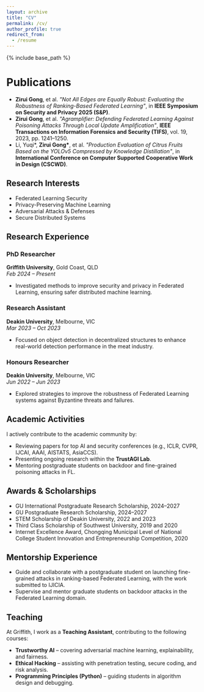 ```yaml
---
layout: archive
title: "CV"
permalink: /cv/
author_profile: true
redirect_from:
  - /resume
---
```


{% include base_path %}



Publications
======
- **Zirui Gong**, et al. _"Not All Edges are Equally Robust: Evaluating the Robustness of Ranking-Based Federated Learning"_, in **IEEE Symposium on Security and Privacy 2025 (S&P)**.
- **Zirui Gong**, et al. _"Agramplifier: Defending Federated Learning Against Poisoning Attacks Through Local Update Amplification"_, **IEEE Transactions on Information Forensics and Security (TIFS)**, vol. 19, 2023, pp. 1241–1250.
- Li, Yuqi\*, **Zirui Gong\***, et al. _"Production Evaluation of Citrus Fruits Based on the YOLOv5 Compressed by Knowledge Distillation"_, in **International Conference on Computer Supported Cooperative Work in Design (CSCWD)**.


## Research Interests

- Federated Learning Security
- Privacy-Preserving Machine Learning
- Adversarial Attacks & Defenses
- Secure Distributed Systems
  
## Research Experience

### PhD Researcher  
**Griffith University**, Gold Coast, QLD  
_Feb 2024 – Present_  
- Investigated methods to improve security and privacy in Federated Learning, ensuring safer distributed machine learning.

### Research Assistant  
**Deakin University**, Melbourne, VIC  
_Mar 2023 – Oct 2023_  
- Focused on object detection in decentralized structures to enhance real-world detection performance in the meat industry.

### Honours Researcher  
**Deakin University**, Melbourne, VIC  
_Jun 2022 – Jun 2023_  
- Explored strategies to improve the robustness of Federated Learning systems against Byzantine threats and failures.

## Academic Activities

I actively contribute to the academic community by:

- Reviewing papers for top AI and security conferences (e.g., ICLR, CVPR, IJCAI, AAAI, AISTATS, AsiaCCS).
- Presenting ongoing research within the **TrustAGI Lab**.
- Mentoring postgraduate students on backdoor and fine-grained poisoning attacks in FL.

## Awards & Scholarships

- GU International Postgraduate Research Scholarship, 2024–2027  
- GU Postgraduate Research Scholarship, 2024–2027  
- STEM Scholarship of Deakin University, 2022 and 2023  
- Third Class Scholarship of Southwest University, 2019 and 2020  
- Internet Excellence Award, Chongqing Municipal Level of National College Student Innovation and Entrepreneurship Competition, 2020  

## Mentorship Experience

- Guide and collaborate with a postgraduate student on launching fine-grained attacks in ranking-based Federated Learning, with the work submitted to IJICIA.  
- Supervise and mentor graduate students on backdoor attacks in the Federated Learning domain.  

## Teaching

At Griffith, I work as a **Teaching Assistant**, contributing to the following courses:

- **Trustworthy AI** – covering adversarial machine learning, explainability, and fairness.
- **Ethical Hacking** – assisting with penetration testing, secure coding, and risk analysis.
- **Programming Principles (Python)** – guiding students in algorithm design and debugging.

